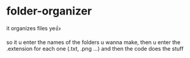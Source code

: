 # folder-organizer
it organizes files ye👍

so it u enter the names of the folders u wanna make, then u enter the .extension for each one (.txt, .png ...)
and then the code does the stuff
